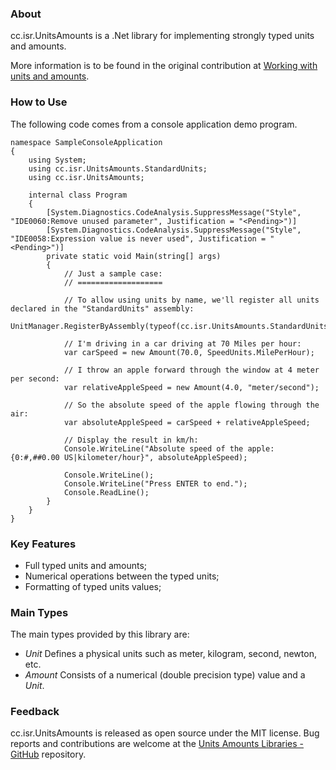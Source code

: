 ### About

cc.isr.UnitsAmounts is a .Net library for implementing strongly typed units and amounts.

More information is to be found in the original contribution at [Working with units and amounts].

### How to Use

The following code comes from a console application demo program.

```
namespace SampleConsoleApplication
{
    using System;
    using cc.isr.UnitsAmounts.StandardUnits;
    using cc.isr.UnitsAmounts;

    internal class Program
    {
        [System.Diagnostics.CodeAnalysis.SuppressMessage("Style", "IDE0060:Remove unused parameter", Justification = "<Pending>")]
        [System.Diagnostics.CodeAnalysis.SuppressMessage("Style", "IDE0058:Expression value is never used", Justification = "<Pending>")]
        private static void Main(string[] args)
        {
            // Just a sample case:
            // ===================

            // To allow using units by name, we'll register all units declared in the "StandardUnits" assembly:
            UnitManager.RegisterByAssembly(typeof(cc.isr.UnitsAmounts.StandardUnits.SIUnitTypes).Assembly);

            // I'm driving in a car driving at 70 Miles per hour:
            var carSpeed = new Amount(70.0, SpeedUnits.MilePerHour);

            // I throw an apple forward through the window at 4 meter per second:
            var relativeAppleSpeed = new Amount(4.0, "meter/second");

            // So the absolute speed of the apple flowing through the air:
            var absoluteAppleSpeed = carSpeed + relativeAppleSpeed;

            // Display the result in km/h:
            Console.WriteLine("Absolute speed of the apple: {0:#,##0.00 US|kilometer/hour}", absoluteAppleSpeed);

            Console.WriteLine();
            Console.WriteLine("Press ENTER to end.");
            Console.ReadLine();
        }
    }
}
```

### Key Features

* Full typed units and amounts;
* Numerical operations between the typed units;
* Formatting of typed units values;

### Main Types

The main types provided by this library are:

* _Unit_ Defines a physical units such as meter, kilogram, second, newton, etc.
* _Amount_ Consists of a numerical (double precision type) value and a _Unit_.

### Feedback

cc.isr.UnitsAmounts is released as open source under the MIT license.
Bug reports and contributions are welcome at the [Units Amounts Libraries - GitHub] repository.

[Working with units and amounts]: https://www.codeproject.com/Articles/611731/Working-with-Units-and-Amounts
[Units Amounts Libraries - GitHub]: https://github.com/atecoder/units-amounts


